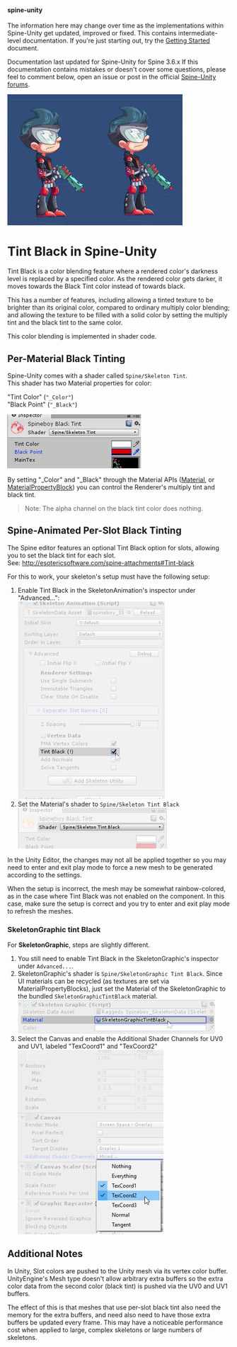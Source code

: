 #### spine-unity
The information here may change over time as the implementations within Spine-Unity get updated, improved or fixed.
This contains intermediate-level documentation. If you're just starting out, try the [Getting Started](/Getting-Started.md) document.

Documentation last updated for Spine-Unity for Spine 3.6.x
If this documentation contains mistakes or doesn't cover some questions, please feel to comment below, open an issue or post in the official [Spine-Unity forums](http://esotericsoftware.com/forum/viewforum.php?f=3). 

![](/img/spine-runtimes-guide/spine-unity/tint-black-demo.gif)  

# Tint Black in Spine-Unity
Tint Black is a color blending feature where a rendered color's darkness level is replaced by a specified color. As the rendered color gets darker, it moves towards the Black Tint color instead of towards black.

This has a number of features, including allowing a tinted texture to be brighter than its original color, compared to ordinary multiply color blending; and allowing the texture to be filled with a solid color by setting the multiply tint and the black tint to the same color.

This color blending is implemented in shader code.

## Per-Material Black Tinting
Spine-Unity comes with a shader called `Spine/Skeleton Tint`.  
This shader has two Material properties for color:

"Tint Color" (`"_Color"`)  
"Black Point" (`"_Black"`)  

![](/img/spine-runtimes-guide/spine-unity/skeleton-tint-shader-color-properties.png)  

By setting "_Color" and "_Black" through the Material APIs ([Material](https://docs.unity3d.com/ScriptReference/Material.html), or [MaterialPropertyBlock](https://docs.unity3d.com/ScriptReference/MaterialPropertyBlock.html)) you can control the Renderer's multiply tint and black tint.  

> Note: The alpha channel on the black tint color does nothing.

## Spine-Animated Per-Slot Black Tinting
The Spine editor features an optional Tint Black option for slots, allowing you to set the black tint for each slot.  
See: http://esotericsoftware.com/spine-attachments#Tint-black

For this to work, your skeleton's setup must have the following setup:  
1.  Enable Tint Black in the SkeletonAnimation's inspector under "Advanced...":  
![](/img/spine-runtimes-guide/spine-unity/skeletonanimation-inspector-tintblack.png)
2.  Set the Material's shader to `Spine/Skeleton Tint Black`  
![](/img/spine-runtimes-guide/spine-unity/skeleton-tint-black-material-shader.png)

In the Unity Editor, the changes may not all be applied together so you may need to enter and exit play mode to force a new mesh to be generated according to the settings.

When the setup is incorrect, the mesh may be somewhat rainbow-colored, as in the case where Tint Black was not enabled on the component. In this case, make sure the setup is correct and you try to enter and exit play mode to refresh the meshes.

### SkeletonGraphic tint Black
For **SkeletonGraphic**, steps are slightly different.  
1. You still need to enable Tint Black in the SkeletonGraphic's inspector under `Advanced...`.
2. SkeletonGraphic's shader is `Spine/SkeletonGraphic Tint Black`. Since UI materials can be recycled (as textures are set via MaterialPropertyBlocks), just set the Material of the SkeletonGraphic to the bundled `SkeletonGraphicTintBlack` material.  
![](/img/spine-runtimes-guide/spine-unity/skeletongraphictintblack-material.png)
3. Select the Canvas and enable the Additional Shader Channels for UV0 and UV1, labeled "TexCoord1" and "TexCoord2"  
![](/img/spine-runtimes-guide/spine-unity/unity-canvas-texcoord1-texcoord2.png)

## Additional Notes
In Unity, Slot colors are pushed to the Unity mesh via its vertex color buffer. UnityEngine's Mesh type doesn't allow arbitrary extra buffers so the extra color data from the second color (black tint) is pushed via the UV0 and UV1 buffers.

The effect of this is that meshes that use per-slot black tint also need the memory for the extra buffers, and need also need to have those extra buffers be updated every frame. This may have a noticeable performance cost when applied to large, complex skeletons or large numbers of skeletons. 